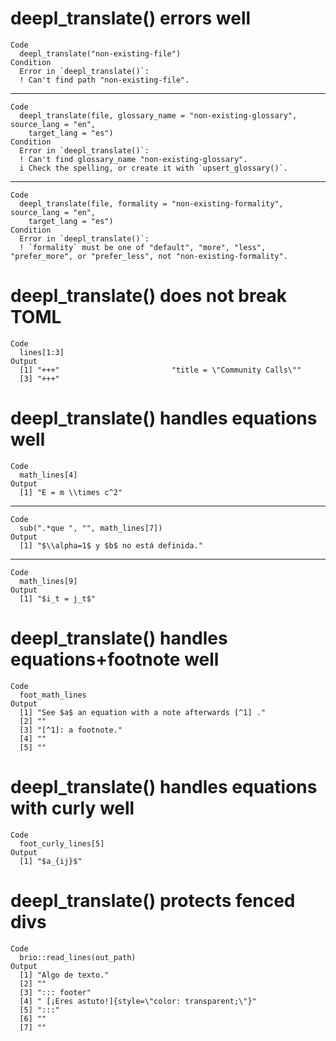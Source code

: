 # deepl_translate() errors well

    Code
      deepl_translate("non-existing-file")
    Condition
      Error in `deepl_translate()`:
      ! Can't find path "non-existing-file".

---

    Code
      deepl_translate(file, glossary_name = "non-existing-glossary", source_lang = "en",
        target_lang = "es")
    Condition
      Error in `deepl_translate()`:
      ! Can't find glossary_name "non-existing-glossary".
      i Check the spelling, or create it with `upsert_glossary()`.

---

    Code
      deepl_translate(file, formality = "non-existing-formality", source_lang = "en",
        target_lang = "es")
    Condition
      Error in `deepl_translate()`:
      ! `formality` must be one of "default", "more", "less", "prefer_more", or "prefer_less", not "non-existing-formality".

# deepl_translate() does not break TOML

    Code
      lines[1:3]
    Output
      [1] "+++"                         "title = \"Community Calls\""
      [3] "+++"                        

# deepl_translate() handles equations well

    Code
      math_lines[4]
    Output
      [1] "E = m \\times c^2"

---

    Code
      sub(".*que ", "", math_lines[7])
    Output
      [1] "$\\alpha=1$ y $b$ no está definida."

---

    Code
      math_lines[9]
    Output
      [1] "$i_t = j_t$"

# deepl_translate() handles equations+footnote well

    Code
      foot_math_lines
    Output
      [1] "See $a$ an equation with a note afterwards [^1] ."
      [2] ""                                                 
      [3] "[^1]: a footnote."                                
      [4] ""                                                 
      [5] ""                                                 

# deepl_translate() handles equations with curly well

    Code
      foot_curly_lines[5]
    Output
      [1] "$a_{ij}$"

# deepl_translate() protects fenced divs

    Code
      brio::read_lines(out_path)
    Output
      [1] "Algo de texto."                                 
      [2] ""                                               
      [3] "::: footer"                                     
      [4] " [¡Eres astuto!]{style=\"color: transparent;\"}"
      [5] ":::"                                            
      [6] ""                                               
      [7] ""                                               

